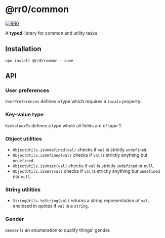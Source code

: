 # @rr0/common

[![RR0](https://circleci.com/gh/RR0/common.svg?style=svg)](https://app.circleci.com/pipelines/github/RR0/common)

A **typed** library for common and utility tasks.

## Installation

```
npm install @rr0/common --save
```

## API

### User preferences
`UserPreferences` defines a type which requires a `locale` property.

### Key-value type
`KeyValue<T>` defines a type whole all fields are of type `T`.

### Object utilities
- `ObjectUtils.isUndefined(val)` checks if `val` is strictly `undefined`.
- `ObjectUtils.isDefined(val)` checks if `val` is strictly anything but `undefined`.
- `ObjectUtils.isUnset(val)` checks if `val` is strictly `undefined` or `null`.
- `ObjectUtils.isSet(val)` checks if `val` is strictly anything but `undefined` nor `null`.

### String utilities
- `StringUtils.toString(val)` returns a string representation of `val`, enclosed in quotes if `val` is a `string`.

### Gender
`Gender` is an enumeration to qualify things' gender.
